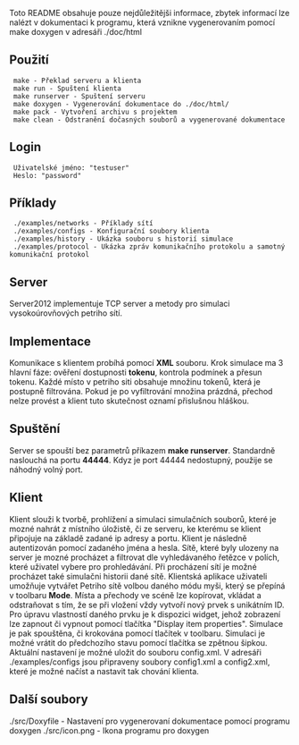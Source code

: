 Toto README obsahuje pouze nejdůležitějši informace, zbytek informací lze nalézt v dokumentaci k programu, která vznikne vygenerovaním pomocí make doxygen v adresáři ./doc/html

## Použití
```
 make - Překlad serveru a klienta
 make run - Spuštení klienta
 make runserver - Spuštení serveru
 make doxygen - Vygenerování dokumentace do ./doc/html/
 make pack - Vytvoření archivu s projektem
 make clean - Odstranění dočasných souborů a vygenerované dokumentace
```
## Login
```
 Uživatelské jméno: "testuser"
 Heslo: "password"
```
## Příklady
```
 ./examples/networks - Příklady sítí
 ./examples/configs - Konfigurační soubory klienta
 ./examples/history - Ukázka souboru s historií simulace
 ./examples/protocol - Ukázka zpráv komunikačního protokolu a samotný komunikační protokol
```
## Server

Server2012 implementuje TCP server a metody pro simulaci vysokoúrovňových petriho sítí.

## Implementace

Komunikace s klientem probíhá pomocí **XML** souboru. Krok simulace ma 3 hlavní fáze: ověření dostupnosti **tokenu**, kontrola podmínek a přesun tokenu. Každé místo v petriho siti obsahuje množinu tokenů, která je postupně filtrována. Pokud je po vyfiltrování množina prázdná, přechod nelze provést a klient tuto skutečnost oznamí přislušnou hláškou.

## Spuštění

Server se spouští bez parametrů příkazem **make runserver**. Standardně naslouchá na portu **44444**. Kdyz je port 44444 nedostupný, použije se náhodný volný port.

## Klient

Klient slouži k tvorbě, prohlížení a simulaci simulačních souborů, které je mozné nahrát z místního úložistě, či ze serveru, ke kterému se klient připojuje na základě zadané ip adresy a portu. Klient je následně autentizován pomocí zadaného jména a hesla. Sítě, které byly ulozeny na server je mozné procházet a filtrovat dle vyhledávaného řetězce v polích, které uživatel vybere pro prohledávání. Při procházení sítí je možné procházet také simulačni historii dané sítě. Klientská aplikace uživateli umožňuje vytvářet Petriho sítě volbou daného módu myši, který se přepíná v toolbaru **Mode**. Místa a přechody ve scéně lze kopírovat, vkládat a odstraňovat s tím, že se při vložení vždy vytvoří nový prvek s unikátním ID. Pro úpravu vlastností daného prvku je k dispozici widget, jehož zobrazení lze zapnout či vypnout pomocí tlačítka "Display item properties". Simulace je pak spouštěna, či krokována pomocí tlačítek v toolbaru. Simulaci je možné vrátit do předchozího stavu pomocí tlačítka se zpětnou šipkou. Aktuální nastavení je možné uložit do souboru config.xml. V adresáři ./examples/configs jsou připraveny soubory config1.xml a config2.xml, které je možné načíst a nastavit tak chování klienta.

## Další soubory

 ./src/Doxyfile - Nastavení pro vygenerovaní dokumentace
 pomocí programu doxygen
 ./src/icon.png - Ikona programu pro doxygen
